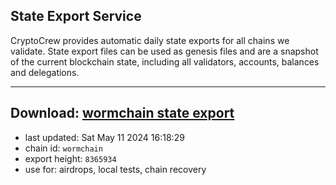## State Export Service
CryptoCrew provides automatic daily state exports for all chains we validate. State export files can be used as genesis files and are a snapshot of the current blockchain state, including all validators, accounts, balances and delegations.

---
**Download: [wormchain state export](https://dl-eu2.ccvalidators.com/SERVICE/wormchain/wormchain_export_8365934.json)**
---

- last updated: Sat May 11 2024 16:18:29
- chain id: `wormchain`
- export height: `8365934`
- use for: airdrops, local tests, chain recovery

